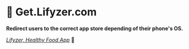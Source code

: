 # 📱 Get.Lifyzer.com

**Redirect users to the correct app store depending of their phone's OS.**

*[Lifyzer, Healthy Food App](https://get.lifyzer.com)* 🍍
